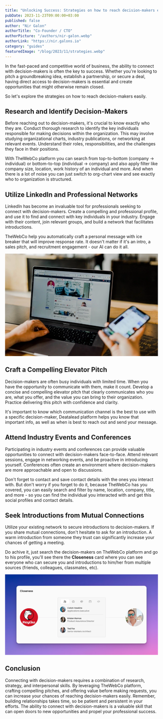 ```yaml
---
title: "Unlocking Success: Strategies on how to reach decision-makers easily"
pubDate: 2023-11-23T09:00:00+03:00
published: false
author: "Nir Galon"
authorTitle: "Co-Founder / CTO"
authorPicture: "/authors/nir-galon.webp"
authorLink: "https://nir.galons.io"
category: "guides"
featuredImage: "/blog/2023/11/strategies.webp"
---
```


In the fast-paced and competitive world of business, the ability to connect with decision-makers is often the key to success. Whether you're looking to pitch a groundbreaking idea, establish a partnership, or secure a deal, having direct access to decision-makers is essential and create opportunities that might otherwise remain closed.

<!--more-->

So let's explore the strategies on how to reach decision-makers easily.

## Research and Identify Decision-Makers

Before reaching out to decision-makers, it's crucial to know exactly who they are. Conduct thorough research to identify the key individuals responsible for making decisions within the organization. This may involve studying organizational charts, industry publications, or networking at relevant events. Understand their roles, responsibilities, and the challenges they face in their positions.

With TheWebCo platform you can search from top-to-bottom (company -> individual) or bottom-to-top (individual -> company) and also apply filter like company size, location, work history of an individual and more. And when there is a lot of noise you can just switch to org-chart view and see exactly who to organization is structured.

## Utilize LinkedIn and Professional Networks

LinkedIn has become an invaluable tool for professionals seeking to connect with decision-makers. Create a compelling and professional profile, and use it to find and connect with key individuals in your industry. Engage with their content, join relevant groups, and build a network that facilitates introductions.

TheWebCo help you automatically craft a personal message with ice breaker that will improve response rate. It doesn't matter if it's an intro, a sales pitch, and recruitment engagement - our AI can do it all.

![Professional networks](/blog/2023/11/professional-networks.webp)

## Craft a Compelling Elevator Pitch

Decision-makers are often busy individuals with limited time. When you have the opportunity to communicate with them, make it count. Develop a concise and compelling elevator pitch that clearly communicates who you are, what you offer, and the value you can bring to their organization. Practice delivering this pitch with confidence and clarity.

It's important to know which communication channel is the best to use with a specific decision-maker, Deatalead platform helps you know that important info, as well as when is best to reach out and send your message.

## Attend Industry Events and Conferences

Participating in industry events and conferences can provide valuable opportunities to connect with decision-makers face-to-face. Attend relevant sessions, engage in networking events, and be proactive in introducing yourself. Conferences often create an environment where decision-makers are more approachable and open to discussions.

Don't forget to contact and save contact details with the ones you interact with. But don't worry if you forget to do it, because TheWebCo has you covered, you can easily search and filter by name, location, company, title, and more - so you can find the individual you interacted with and get this social profiles and contact details.

## Seek Introductions from Mutual Connections

Utilize your existing network to secure introductions to decision-makers. If you share mutual connections, don't hesitate to ask for an introduction. A warm introduction from someone they trust can significantly increase your chances of getting a meeting.

Do achive it, just search the decision-makers on TheWebCo platform and go to his profile, you'll see there the **Closeness** card where you can see everyone who can secure you and introductions to him/her from multiple sources (friends, colleagues, classmates, etc).

![Example of closeness card](/blog/2023/11/closeness.webp)

## Conclusion

Connecting with decision-makers requires a combination of research, strategy, and interpersonal skills. By leveraging TheWebCo platform, crafting compelling pitches, and offering value before making requests, you can increase your chances of reaching decision-makers easily. Remember, building relationships takes time, so be patient and persistent in your efforts. The ability to connect with decision-makers is a valuable skill that can open doors to new opportunities and propel your professional success.
